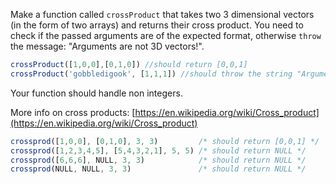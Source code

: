 Make a function called `crossProduct` that takes two 3 dimensional vectors (in the form of two arrays) and returns their cross product. You need to check if the passed arguments are of the expected format, otherwise `throw` the message: "Arguments are not 3D vectors!".

```javascript
crossProduct([1,0,0],[0,1,0]) //should return [0,0,1]
crossProduct('gobbledigook', [1,1,1]) //should throw the string "Arguments are not 3D vectors!"
```

Your function should handle non integers.

More info on cross products: [https://en.wikipedia.org/wiki/Cross_product](https://en.wikipedia.org/wiki/Cross_product)

```javascript
crossprod([1,0,0], [0,1,0], 3, 3)         /* should return [0,0,1] */
crossprod([1,2,3,4,5], [5,4,3,2,1], 5, 5) /* should return NULL */
crossprod([6,6,6], NULL, 3, 3)            /* should return NULL */
crossprod(NULL, NULL, 3, 3)               /* should return NULL */
```

